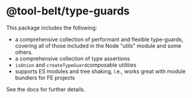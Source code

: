 # @tool-belt/type-guards

This package includes the following:

- a comprehensive collection of performant and flexible type-guards, covering all of those included in the Node "utils"
  module and some others.
- a comprehensive collection of type assertions
- `isUnion` and `createTypeGuard`composable utilities
- supports ES modules and tree shaking, i.e., works great with module bundlers for FE projects

See the docs for further details.
